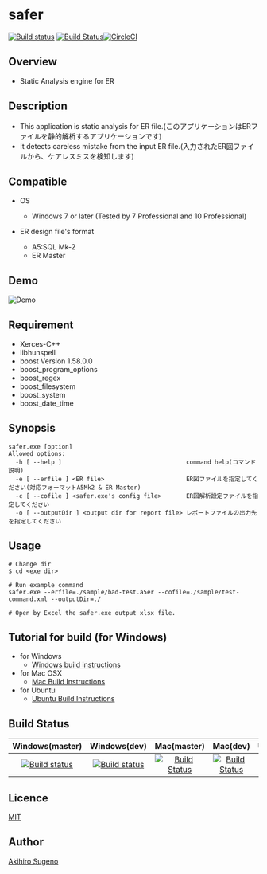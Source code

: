 # safer 
[![Build status](https://ci.appveyor.com/api/projects/status/ryetcyxmwhvh85ag/branch/master?svg=true)](https://ci.appveyor.com/project/AkihiroSugeno/safer/branch/master) [![Build Status](https://travis-ci.org/asugeno-projects/safer.svg?branch=master)](https://travis-ci.org/asugeno-projects/safer)[![CircleCI](https://circleci.com/gh/asugeno-projects/safer/tree/master.svg?style=svg)](https://circleci.com/gh/asugeno-projects/safer/tree/master)

## Overview

* Static Analysis engine for ER

## Description

* This application is static analysis for ER file.(このアプリケーションはERファイルを静的解析するアプリケーションです)
* It detects careless mistake from the input ER file.(入力されたER図ファイルから、ケアレスミスを検知します)

## Compatible

* OS
  * Windows 7 or later (Tested by 7 Professional and 10 Professional) 
 
* ER design file's format
  * A5:SQL Mk-2
  * ER Master

## Demo

![Demo](./image/demo.gif)

## Requirement

* Xerces-C++
* libhunspell
* boost Version 1.58.0.0
* boost_program_options
* boost_regex
* boost_filesystem
* boost_system
* boost_date_time

## Synopsis

```
safer.exe [option]
Allowed options:
  -h [ --help ]                                   command help(コマンド説明)
  -e [ --erfile ] <ER file>                       ER図ファイルを指定してください(対応フォーマットA5Mk2 & ER Master)
  -c [ --cofile ] <safer.exe's config file>       ER図解析設定ファイルを指定してください
  -o [ --outputDir ] <output dir for report file> レポートファイルの出力先を指定してください
```

## Usage

```
# Change dir
$ cd <exe dir>

# Run example command 
safer.exe --erfile=./sample/bad-test.a5er --cofile=./sample/test-command.xml --outputDir=./

# Open by Excel the safer.exe output xlsx file.
```

## Tutorial for build (for Windows)

* for Windows
  * [Windows build instructions](./Doc/build/windows.md)
* for Mac OSX
  * [Mac Build Instructions](./Doc/build/macos.md)
* for Ubuntu
  * [Ubuntu Build Instructions](./Doc/build/ubuntu.md)

## Build Status

| Windows(master) | Windows(dev) | Mac(master) | Mac(dev) | Ubuntu(master) | Ubuntu(dev) |
|:------------:|:------------:|:------------:|:------------:|:------------:|:------------:|
|[![Build status](https://ci.appveyor.com/api/projects/status/ryetcyxmwhvh85ag/branch/master?svg=true)](https://ci.appveyor.com/project/AkihiroSugeno/safer/branch/master)|[![Build status](https://ci.appveyor.com/api/projects/status/ryetcyxmwhvh85ag/branch/dev?svg=true)](https://ci.appveyor.com/project/AkihiroSugeno/safer/branch/dev)|[![Build Status](https://travis-ci.org/asugeno-projects/safer.svg?branch=master)](https://travis-ci.org/asugeno-projects/safer)|[![Build Status](https://travis-ci.org/asugeno-projects/safer.svg?branch=dev)](https://travis-ci.org/asugeno-projects/safer)|[![CircleCI](https://circleci.com/gh/asugeno-projects/safer/tree/master.svg?style=svg)](https://circleci.com/gh/asugeno-projects/safer/tree/master)|[![CircleCI](https://circleci.com/gh/asugeno-projects/safer/tree/dev.svg?style=svg)](https://circleci.com/gh/asugeno-projects/safer/tree/dev)|

## Licence

[MIT](https://opensource.org/licenses/mit-license.php)

## Author

[Akihiro Sugeno](https://github.com/asugeno)


